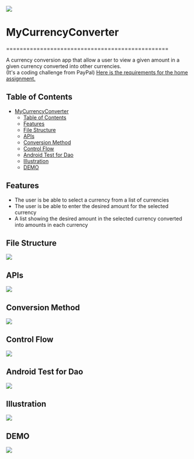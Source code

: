 ![](icon.png)
# MyCurrencyConverter
================================================

A currency conversion app that allow a user to view a given amount in a given currency converted into other currencies.  
(It's a coding challenge from PayPal)
[Here is the requirements for the home assignment.](README/requirements.pdf)

## Table of Contents
- [MyCurrencyConverter](#mycurrencyconverter)
  - [Table of Contents](#table-of-contents)
  - [Features](#features)
  - [File Structure](#file-structure)
  - [APIs](#apis)
  - [Conversion Method](#conversion-method)
  - [Control Flow](#control-flow)
  - [Android Test for Dao](#android-test-for-dao)
  - [Illustration](#illustration)
  - [DEMO](#demo)

## Features
- The user is be able to select a currency from a list of currencies
- The user is be able to enter the desired amount for the selected currency
- A list showing the desired amount in the selected currency converted into amounts in each currency

## File Structure
![](README/files.png)

## APIs
![](README/api.png)

## Conversion Method
![](README/conversion_method.png)

## Control Flow
![](README/control_flow.png)

## Android Test for Dao
![](README/android_test_for_dao.png)

## Illustration
![](README/illustration.png)

## DEMO
![](README/demo.gif)

